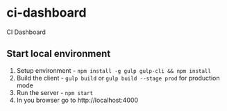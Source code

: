 # ci-dashboard
CI Dashboard

## Start local environment

1. Setup environment - `npm install -g gulp gulp-cli && npm install`
1. Build the client - `gulp build` or `gulp build --stage prod` for production mode
1. Run the server - `npm start`
1. In you browser go to http://localhost:4000
